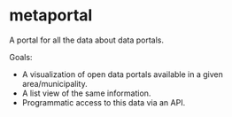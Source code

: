 metaportal
==========
A portal for all the data about data portals.

Goals:

- A visualization of open data portals available in a given area/municipality.
- A list view of the same information.
- Programmatic access to this data via an API.

